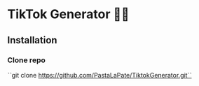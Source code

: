 # TikTok Generator 💃🕺

## Installation
### Clone repo
ˋˋgit clone https://github.com/PastaLaPate/TiktokGenerator.git`ˋ